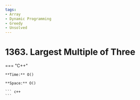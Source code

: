 ```yaml
---
tags:
- Array
- Dynamic Programming
- Greedy
- Unsolved
---
```



# 1363. Largest Multiple of Three

=== "C++"

    **Time:** O()

    **Space:** O()

    ``` c++
    ```